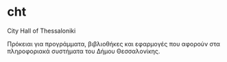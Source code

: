 # cht
City Hall of Thessaloniki

Πρόκειαι για προγράμματα, βιβλιοθήκες και εφαρμογές που αφορούν στα
πληροφοριακά συστήματα του Δήμου Θεσσαλονίκης.
